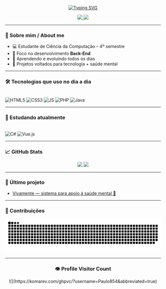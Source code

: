 <div align="center" style="text-align: center;">
  <a href="https://git.io/typing-svg">
    <img  height="100" src="https://readme-typing-svg.demolab.com?font=Share+Tech+Mono&pause=1000&color=00FF00&width=435&lines=Paulo+Victor;Back-end+Developer%F0%9F%92%BB;Seja+bem+vindo+%F0%9F%98%8A;Confira+alguns+dos+meus+projetos!" alt="Typing SVG">
  </a>
</div>

<p align="center">
  <a href="https://vivamenteofi.rf.gd">
    <img src="https://img.shields.io/badge/dev.to-0A0A0A?style=for-the-badge&logo=devdotto&logoColor=white" />
  </a>
  <a href="https://www.instagram.com/gamejp202/">
    <img src="https://img.shields.io/badge/Instagram-E4405F?style=for-the-badge&logo=instagram&logoColor=white" />
  </a>
</p>

---

### 🚀 Sobre mim / About me
- 💻 Estudante de Ciência da Computação – 4º semestre  
- 🎯 Foco no desenvolvimento **Back-End**  
- 🌱 Aprendendo e evoluindo todos os dias  
- 🧠 Projetos voltados para tecnologia + saúde mental

---

### 🛠️ Tecnologias que uso no dia a dia
<div style="display: inline_block"><br>
  <img align="center" alt="HTML5" src="https://img.shields.io/badge/HTML-239120?style=for-the-badge&logo=html5&logoColor=white" />
  <img align="center" alt="CSS3" src="https://img.shields.io/badge/CSS-239120?style=for-the-badge&logo=css3&logoColor=white" />
  <img align="center" alt="JS" src="https://img.shields.io/badge/JavaScript-F7DF1E?style=for-the-badge&logo=javascript&logoColor=black" />
  <img align="center" alt="PHP" src="https://img.shields.io/badge/PHP-777BB4?style=for-the-badge&logo=php&logoColor=white" />
  <img align="center" alt="Java" src="https://img.shields.io/badge/Java-ED8B00?style=for-the-badge&logo=openjdk&logoColor=white" />
</div>

---

### 📌 Estudando atualmente
<div style="display: inline_block"><br>
  <img align="center" alt="C#" src="https://img.shields.io/badge/C%23-512BD4?style=for-the-badge&logo=csharp&logoColor=white" />
  <img align="center" alt="Vue.js" src="https://img.shields.io/badge/Vue.js-42b883?style=for-the-badge&logo=vue.js&logoColor=white" />
</div>

---

### 📈 GitHub Stats
<p align="center">
  <img height="180em" src="https://github-readme-stats.vercel.app/api?username=Paulo854&show_icons=true&theme=radical&count_private=true" />
  <img height="180em" src="https://github-readme-stats.vercel.app/api/top-langs/?username=Paulo854&layout=compact&theme=radical" />
</p>

---

### 🧠 Último projeto
- [Vivamente — sistema para apoio à saúde mental 💜](https://vivamenteofi.rf.gd)

---

### 🐍 Contribuições
![Snake animation](https://github.com/Paulo854/animation-repositorie/blob/main/github-contribution-grid-snake.svg)

---

<div align="center">
  <h3><b>👁️ Profile Visitor Count</b></h3>
   ![](https://komarev.com/ghpvc/?username=Paulo854&abbreviated=true)
</div>

